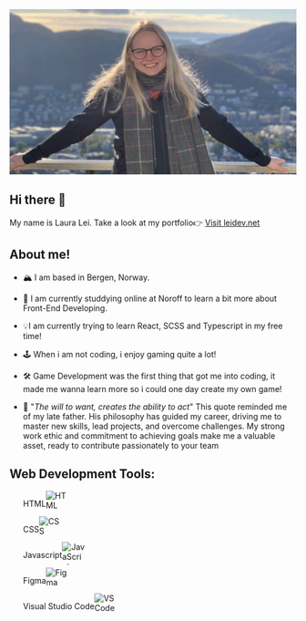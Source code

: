 ![Image](https://github.com/LauraBLei/LauraBLei/blob/main/mig.png)

## Hi there 👋 

My name is Laura Lei. Take a look at my portfolio👉 [Visit leidev.net](https://leidev.net/)

## About me!

- 🏔️ I am based in Bergen, Norway.

- 📖 I am currently studdying online at Noroff to learn a bit more about Front-End Developing. 

- 💡I am currently trying to learn React, SCSS and Typescript in my free time!

- 🕹️ When i am not coding, i enjoy gaming quite a lot!

- 🛠️ Game Development was the first thing that got me into coding, it made me wanna learn more so i could one day create my own game!

- 📜 "*The will to want, creates the ability to act*" 
   This quote reminded me of my late father. 
    His philosophy has guided my career, driving me to master new skills, lead projects, and overcome challenges. 
    My strong work ethic and commitment to achieving goals make me a valuable asset, ready to contribute passionately to your team

## Web Development Tools:

<ul>
   <li style="display: flex;"><p>HTML</p><img src="https://upload.wikimedia.org/wikipedia/commons/6/61/HTML5_logo_and_wordmark.svg" alt="HTML" width="40" height="40"/></li>
    <li style="display: flex;"> <p>CSS</p><img src="https://upload.wikimedia.org/wikipedia/commons/d/d5/CSS3_logo_and_wordmark.svg" alt="CSS" width="40" height="40"/></li>
   <li style="display: flex;"> <p>Javascript</p><img src="https://upload.wikimedia.org/wikipedia/commons/6/6a/JavaScript-logo.png" alt="JavaScript" width="40" height="40"/></li>
   <li style="display: flex;"><p>Figma</p><img src="https://upload.wikimedia.org/wikipedia/commons/3/33/Figma-logo.svg" alt="Figma" width="40" height="40"/></li>
    <li style="display: flex;"><p>Visual Studio Code</p><img src="https://upload.wikimedia.org/wikipedia/commons/9/9a/Visual_Studio_Code_1.35_icon.svg" alt="VS Code" width="40" height="40"/></li>
</ul>



<!--
**LauraBLei/LauraBLei** is a ✨ _special_ ✨ repository because its `README.md` (this file) appears on your GitHub profile.

Here are some ideas to get you started:

- 🔭 I’m currently working on ...
- 🌱 I’m currently learning ...
- 👯 I’m looking to collaborate on ...
- 🤔 I’m looking for help with ...
- 💬 Ask me about ...
- 📫 How to reach me: ...
- 😄 Pronouns: ...
- ⚡ Fun fact: ...
-->
